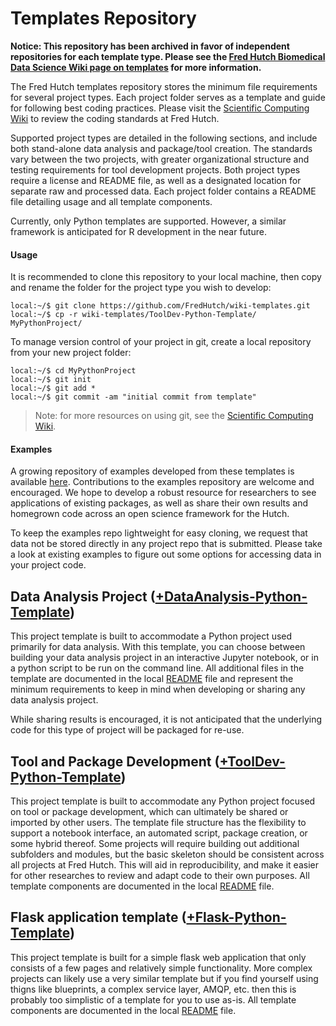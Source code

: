 # Templates Repository

**Notice: This repository has been archived in favor of independent repositories for each template type. Please see the [Fred Hutch Biomedical Data Science Wiki page on templates](https://sciwiki.fredhutch.org/scicomputing/software_examples/) for more information.**

The Fred Hutch templates repository stores the minimum file requirements for several project types. Each project folder serves as a template and guide for following best coding practices. Please visit the [Scientific Computing Wiki](https://sciwiki.fredhutch.org/scicomputing/software_standards/) to review the coding standards at Fred Hutch.

Supported project types are detailed in the following sections, and include both stand-alone data analysis and package/tool creation. The standards vary between the two projects, with greater organizational structure and testing requirements for tool development projects. Both project types require a license and README file, as well as a designated location for separate raw and processed data. Each project folder contains a README file detailing usage and all template components.

Currently, only Python templates are supported. However, a similar framework is anticipated for R development in the near future.

#### Usage

It is recommended to clone this repository to your local machine, then copy and rename the folder for the project type you wish to develop:
```
local:~/$ git clone https://github.com/FredHutch/wiki-templates.git
local:~/$ cp -r wiki-templates/ToolDev-Python-Template/ MyPythonProject/
```

To manage version control of your project in git, create a local repository from your new project folder:
```
local:~/$ cd MyPythonProject
local:~/$ git init
local:~/$ git add *
local:~/$ git commit -am "initial commit from template"
```
> Note: for more resources on using git, see the [Scientific Computing Wiki](https://sciwiki.fredhutch.org/scicomputing/software_managecode/).

#### Examples

A growing repository of examples developed from these templates is available [here](https://github.com/FredHutch/wiki-code-examples/). Contributions to the examples repository are welcome and encouraged. We hope to develop a robust resource for researchers to see applications of existing packages, as well as share their own results and homegrown code across an open science framework for the Hutch. 

To keep the examples repo lightweight for easy cloning, we request that data not be stored directly in any project repo that is submitted. Please take a look at existing examples to figure out some options for accessing data in your project code.

## Data Analysis Project ([+DataAnalysis-Python-Template](DataAnalysis-Python-Template/))

This project template is built to accommodate a Python project used primarily for data analysis. With this template, you can choose between building your data analysis project in an interactive Jupyter notebook, or in a python script to be run on the command line. All additional files in the template are documented in the local [README](DataAnalysis-Python-Template/README.md) file and represent the minimum requirements to keep in mind when developing or sharing any data analysis project.

While sharing results is encouraged, it is not anticipated that the underlying code for this type of project will be packaged for re-use.

## Tool and Package Development ([+ToolDev-Python-Template](ToolDev-Python-Template/))

This project template is built to accommodate any Python project focused on tool or package development, which can ultimately be shared or imported by other users. The template file structure has the flexibility to support a notebook interface, an automated script, package creation, or some hybrid thereof. Some projects will require building out additional subfolders and modules, but the basic skeleton should be consistent across all projects at Fred Hutch. This will aid in reproducibility, and make it easier for other researches to review and adapt code to their own purposes. All template components are documented in the local [README](ToolDev-Python-Template/README.md) file.

## Flask application template ([+Flask-Python-Template](Flask-Python-Template/))

This project template is built for a simple flask web application that only consists of a few pages and relatively simple functionality.  More complex projects can likely use a very similar template but if you find yourself using thigns like blueprints, a complex service layer, AMQP, etc. then this is probably too simplistic of a template for you to use as-is.  All template components are documented in the local [README](Flask-Python-Template/README.md) file.
